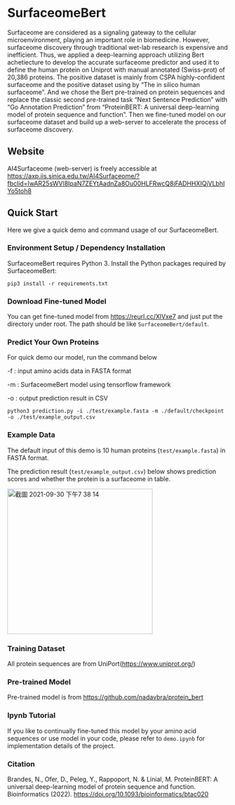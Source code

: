 # SurfaceomeBert

Surfaceome are considered as a signaling gateway to the cellular microenvironment, playing an important role in biomedicine. However, surfaceome discovery through traditional wet-lab research is expensive and inefficient. Thus, we applied a deep-learning approach utilizing Bert achetiecture to develop the accurate surfaceome predictor and used it to define the human protein on Uniprot with manual annotated (Swiss-prot) of 20,386 proteins. The positive dataset is mainly from CSPA highly-confident surfaceome and the positive dataset using by “The in silico human surfaceome”. And we chose the Bert pre-trained on protein sequences and replace the classic second pre-trained task “Next Sentence Prediction” with “Go Annotation Prediction” from “ProteinBERT: A universal deep-learning model of protein sequence and function”. Then we fine-tuned model on our surfaceome dataset and build up a web-server to accelerate the process of surfaceome discovery. 

## Website
AI4Surfaceome (web-server) is freely accessible at https://axp.iis.sinica.edu.tw/AI4Surfaceome/?fbclid=IwAR25sWVl8IpaN7ZEYtAadnZa8Ou00HLFRwcQ8jFADHHXIQjVLbhIYo5toh8


## Quick Start
Here we give a quick demo and command usage of our SurfaceomeBert.

### Environment Setup / Dependency Installation
SurfaceomeBert requires Python 3.
Install the Python packages required by SurfaceomeBert:

```
pip3 install -r requirements.txt
```

### Download Fine-tuned Model
You can get fine-tuned model from https://reurl.cc/XlVxe7 and just put the directory under root.
The path should be like `SurfaceomeBert/default`.


### Predict Your Own Proteins

For quick demo our model, run the command below

-f : input amino acids data in FASTA format

-m : SurfaceomeBert model using tensorflow framework

-o : output prediction result in CSV

```
python3 prediction.py -i ./test/example.fasta -m ./default/checkpoint -o ./test/example_output.csv
```


### Example Data

The default input of this demo is 10 human proteins (`test/example.fasta`) in FASTA format.

The prediction result (`test/example_output.csv`) below shows prediction scores and whether the protein is a surfaceome in table.

<img width="331" alt="截圖 2021-09-30 下午7 38 14" src="https://user-images.githubusercontent.com/56534481/135448372-bf8db363-2591-44f4-963d-07869504a4f9.png">


### Training Dataset
All protein sequences are from UniPort(https://www.uniprot.org/)

### Pre-trained Model
Pre-trained model is from https://github.com/nadavbra/protein_bert

### Ipynb Tutorial
If you like to continually fine-tuned this model by your amino acid sequences or use model in your code, please refer to `demo.ipynb` for implementation details of the project.

### Citation
Brandes, N., Ofer, D., Peleg, Y., Rappoport, N. & Linial, M. ProteinBERT: A universal deep-learning model of protein sequence and function. Bioinformatics (2022). https://doi.org/10.1093/bioinformatics/btac020
